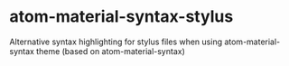 # atom-material-syntax-stylus
Alternative syntax highlighting for stylus files when using atom-material-syntax theme (based on atom-material-syntax)
